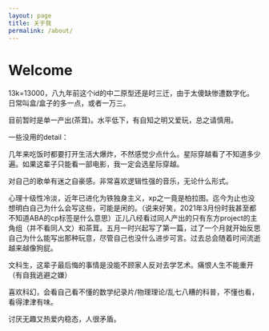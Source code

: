 ```yaml
---
layout: page
title: 关于我
permalink: /about/
---
```


# Welcome 


13k=13000，八九年前这个id的中二原型还是时三迁，由于太傻缺惨遭数字化。日常叫盒/盒子的多一点，或者一万三。

目前暂时是单一产出(茶茸)。水平低下，有自知之明又爱玩，总之请慎用。

一些没用的detail：

几年来吃饭时都要打开生活大爆炸，不然感觉少点什么。星际穿越看了不知道多少遍。如果这辈子只能看一部电影，我一定会选星际穿越。

对自己的歌单有迷之自豪感。非常喜欢逻辑性强的音乐，无论什么形式。

心理十级性冷淡，近年已进化为铁独身主义，xp之一竟是柏拉图。迄今为止也没想明白自己为什么会写这些，可能是闲的。（说来好笑，2021年3月份时我甚至都不知道ABA的cp标签是什么意思）正儿八经看过同人产出的只有东方project的主角组（并不看同人文）和茶茸。五月一时兴起写了第一篇，过了一个月就开始反思自己为什么能写出那种玩意，尽管自己也没什么进步可言。过去总会随着时间流逝越来越像狗屁。

文科生，这辈子最后悔的事情是没能不顾家人反对去学艺术。痛恨人生不能重开（有自我逃避之嫌）

喜欢科幻，会看自己看不懂的数学纪录片/物理理论/乱七八糟的科普，不懂也看，看得津津有味。

讨厌无趣又热爱内稳态，人很矛盾。

